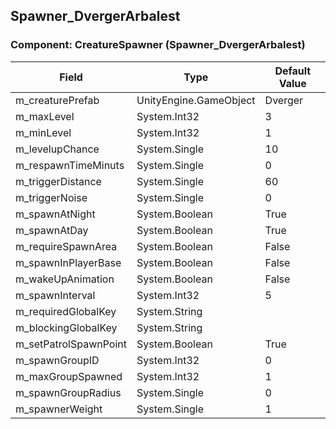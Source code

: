 ## Spawner_DvergerArbalest

### Component: CreatureSpawner (Spawner_DvergerArbalest)

|Field|Type|Default Value|
|-----|----|-------------|
|m_creaturePrefab|UnityEngine.GameObject|Dverger|
|m_maxLevel|System.Int32|3|
|m_minLevel|System.Int32|1|
|m_levelupChance|System.Single|10|
|m_respawnTimeMinuts|System.Single|0|
|m_triggerDistance|System.Single|60|
|m_triggerNoise|System.Single|0|
|m_spawnAtNight|System.Boolean|True|
|m_spawnAtDay|System.Boolean|True|
|m_requireSpawnArea|System.Boolean|False|
|m_spawnInPlayerBase|System.Boolean|False|
|m_wakeUpAnimation|System.Boolean|False|
|m_spawnInterval|System.Int32|5|
|m_requiredGlobalKey|System.String||
|m_blockingGlobalKey|System.String||
|m_setPatrolSpawnPoint|System.Boolean|True|
|m_spawnGroupID|System.Int32|0|
|m_maxGroupSpawned|System.Int32|1|
|m_spawnGroupRadius|System.Single|0|
|m_spawnerWeight|System.Single|1|

